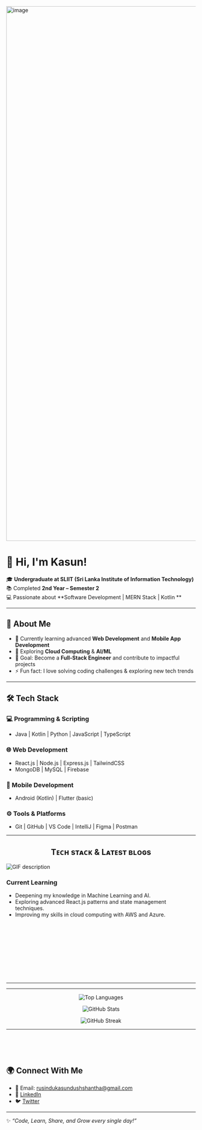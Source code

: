 <img width="3764" height="1422" alt="image" src="https://github.com/user-attachments/assets/5aa91de5-2695-4917-8b9b-0ad857d4afea" />


# 👋 Hi, I'm Kasun!  


🎓 **Undergraduate at SLIIT (Sri Lanka Institute of Information Technology)**  
📚 Completed **2nd Year – Semester 2**  
💻 Passionate about **Software Development | MERN Stack | Kotlin **  

---

## 🚀 About Me  
- 🔭 Currently learning advanced **Web Development** and **Mobile App Development**  
- 🌱 Exploring **Cloud Computing** & **AI/ML**  
- 🎯 Goal: Become a **Full-Stack Engineer** and contribute to impactful projects  
- ⚡ Fun fact: I love solving coding challenges & exploring new tech trends  

---

## 🛠️ Tech Stack  
### 💻 Programming & Scripting  
- Java | Kotlin | Python | JavaScript | TypeScript  

### 🌐 Web Development  
- React.js | Node.js | Express.js | TailwindCSS  
- MongoDB | MySQL | Firebase  

### 📱 Mobile Development  
- Android (Kotlin) | Flutter (basic)  

### ⚙️ Tools & Platforms  
- Git | GitHub | VS Code | IntelliJ | Figma | Postman  

---


<!--Languages and Tools Section-->       
<h2 align="center">Tᴇᴄʜ sᴛᴀᴄᴋ & Lᴀᴛᴇsᴛ ʙʟᴏɢs</h2> 
<picture>
  <source media="(prefers-color-scheme: dark)" srcset="./Skills_Animation_Dark.gif">
  <source media="(prefers-color-scheme: light)" srcset="./Skills_Animation_White.gif">
  <img align="left" alt="GIF description" src="./Skills_Animation_White.gif">
</picture>
<br />

<h3 align="left">Current Learning</h3>
<ul align="left">
  <li>Deepening my knowledge in Machine Learning and AI.</li>
  <li>Exploring advanced React.js patterns and state management techniques.</li>
  <li>Improving my skills in cloud computing with AWS and Azure.</li>
</ul>
  
<h3 align="left"></h3>
<ul align="left">
 
</ul>
<br />
<br />
<br />
<br />
<br />
<br />
<br />
<br />

***
---
<p align="center">
  <!-- Most Used Languages -->
  <img 
    src="https://github-readme-stats.vercel.app/api/top-langs?username=rusindukasun&show_icons=true&locale=en&layout=compact&theme=radical&hide_border=true&bg_color=0D1117&title_color=00FFFF&text_color=FFFFFF&icon_color=FF0080" 
    alt="Top Languages" 
  />
</p>

<p align="center">
  <!-- GitHub Stats -->
  <img 
    src="https://github-readme-stats.vercel.app/api?username=rusindukasun&show_icons=true&locale=en&theme=radical&hide_border=true&bg_color=0D1117&title_color=00FFFF&text_color=FFFFFF&icon_color=FF0080" 
    alt="GitHub Stats" 
  />
</p>

<p align="center">
  <!-- Streak Stats -->
  <img 
    src="https://github-readme-streak-stats.herokuapp.com?user=rusindukasun&theme=radical&hide_border=true&background=0D1117&ring=FF0080&fire=FF0080&currStreakLabel=00FFFF&sideLabels=FFFFFF&dates=AAAAAA" 
    alt="GitHub Streak" 
  />
</p>

---
<br /><br /><br />
## 🌍 Connect With Me  
- 📧 Email: rusindukasundushshantha@gmail.com  
- 💼 [LinkedIn]()  
- 🐦 [Twitter]()  

---

✨ *“Code, Learn, Share, and Grow every single day!”* 

